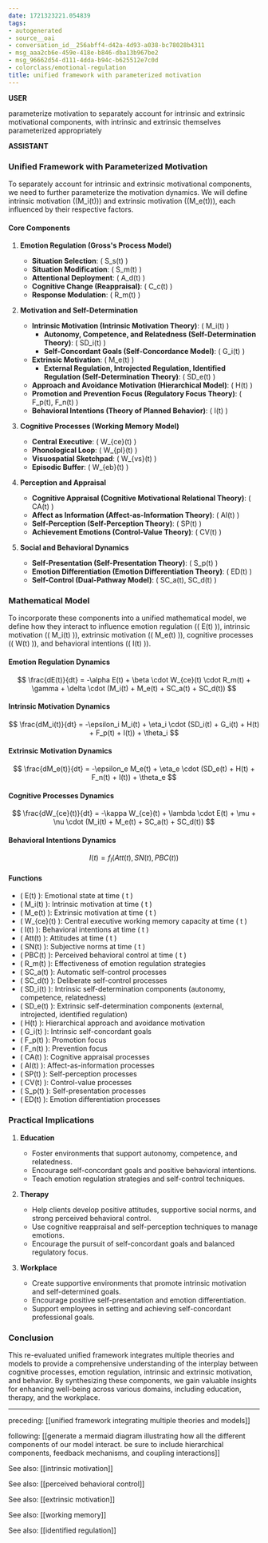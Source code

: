 ```yaml
---
date: 1721323221.054839
tags:
- autogenerated
- source__oai
- conversation_id__256abff4-d42a-4d93-a038-bc78028b4311
- msg_aaa2cb6e-459e-418e-b846-dba13b967be2
- msg_96662d54-d111-4dda-b94c-b625512e7c0d
- colorclass/emotional-regulation
title: unified framework with parameterized motivation
---
```


**USER**

parameterize motivation to separately account for intrinsic and extrinsic motivational components, with intrinsic and extrinsic themselves parameterized appropriately


**ASSISTANT**

### Unified Framework with Parameterized Motivation

To separately account for intrinsic and extrinsic motivational components, we need to further parameterize the motivation dynamics. We will define intrinsic motivation (\(M_i(t)\)) and extrinsic motivation (\(M_e(t)\)), each influenced by their respective factors.

#### Core Components

1. **Emotion Regulation (Gross's Process Model)**
   - **Situation Selection**: \( S_s(t) \)
   - **Situation Modification**: \( S_m(t) \)
   - **Attentional Deployment**: \( A_d(t) \)
   - **Cognitive Change (Reappraisal)**: \( C_c(t) \)
   - **Response Modulation**: \( R_m(t) \)

2. **Motivation and Self-Determination**
   - **Intrinsic Motivation (Intrinsic Motivation Theory)**: \( M_i(t) \)
     - **Autonomy, Competence, and Relatedness (Self-Determination Theory)**: \( SD_i(t) \)
     - **Self-Concordant Goals (Self-Concordance Model)**: \( G_i(t) \)
   - **Extrinsic Motivation**: \( M_e(t) \)
     - **External Regulation, Introjected Regulation, Identified Regulation (Self-Determination Theory)**: \( SD_e(t) \)
   - **Approach and Avoidance Motivation (Hierarchical Model)**: \( H(t) \)
   - **Promotion and Prevention Focus (Regulatory Focus Theory)**: \( F_p(t), F_n(t) \)
   - **Behavioral Intentions (Theory of Planned Behavior)**: \( I(t) \)

3. **Cognitive Processes (Working Memory Model)**
   - **Central Executive**: \( W_{ce}(t) \)
   - **Phonological Loop**: \( W_{pl}(t) \)
   - **Visuospatial Sketchpad**: \( W_{vs}(t) \)
   - **Episodic Buffer**: \( W_{eb}(t) \)

4. **Perception and Appraisal**
   - **Cognitive Appraisal (Cognitive Motivational Relational Theory)**: \( CA(t) \)
   - **Affect as Information (Affect-as-Information Theory)**: \( AI(t) \)
   - **Self-Perception (Self-Perception Theory)**: \( SP(t) \)
   - **Achievement Emotions (Control-Value Theory)**: \( CV(t) \)

5. **Social and Behavioral Dynamics**
   - **Self-Presentation (Self-Presentation Theory)**: \( S_p(t) \)
   - **Emotion Differentiation (Emotion Differentiation Theory)**: \( ED(t) \)
   - **Self-Control (Dual-Pathway Model)**: \( SC_a(t), SC_d(t) \)

### Mathematical Model

To incorporate these components into a unified mathematical model, we define how they interact to influence emotion regulation (\( E(t) \)), intrinsic motivation (\( M_i(t) \)), extrinsic motivation (\( M_e(t) \)), cognitive processes (\( W(t) \)), and behavioral intentions (\( I(t) \)).

#### Emotion Regulation Dynamics
$$ \frac{dE(t)}{dt} = -\alpha E(t) + \beta \cdot W_{ce}(t) \cdot R_m(t) + \gamma + \delta \cdot (M_i(t) + M_e(t) + SC_a(t) + SC_d(t)) $$

#### Intrinsic Motivation Dynamics
$$ \frac{dM_i(t)}{dt} = -\epsilon_i M_i(t) + \eta_i \cdot (SD_i(t) + G_i(t) + H(t) + F_p(t) + I(t)) + \theta_i $$

#### Extrinsic Motivation Dynamics
$$ \frac{dM_e(t)}{dt} = -\epsilon_e M_e(t) + \eta_e \cdot (SD_e(t) + H(t) + F_n(t) + I(t)) + \theta_e $$

#### Cognitive Processes Dynamics
$$ \frac{dW_{ce}(t)}{dt} = -\kappa W_{ce}(t) + \lambda \cdot E(t) + \mu + \nu \cdot (M_i(t) + M_e(t) + SC_a(t) + SC_d(t)) $$

#### Behavioral Intentions Dynamics
$$ I(t) = f_I(Att(t), SN(t), PBC(t)) $$

#### Functions
- \( E(t) \): Emotional state at time \( t \)
- \( M_i(t) \): Intrinsic motivation at time \( t \)
- \( M_e(t) \): Extrinsic motivation at time \( t \)
- \( W_{ce}(t) \): Central executive working memory capacity at time \( t \)
- \( I(t) \): Behavioral intentions at time \( t \)
- \( Att(t) \): Attitudes at time \( t \)
- \( SN(t) \): Subjective norms at time \( t \)
- \( PBC(t) \): Perceived behavioral control at time \( t \)
- \( R_m(t) \): Effectiveness of emotion regulation strategies
- \( SC_a(t) \): Automatic self-control processes
- \( SC_d(t) \): Deliberate self-control processes
- \( SD_i(t) \): Intrinsic self-determination components (autonomy, competence, relatedness)
- \( SD_e(t) \): Extrinsic self-determination components (external, introjected, identified regulation)
- \( H(t) \): Hierarchical approach and avoidance motivation
- \( G_i(t) \): Intrinsic self-concordant goals
- \( F_p(t) \): Promotion focus
- \( F_n(t) \): Prevention focus
- \( CA(t) \): Cognitive appraisal processes
- \( AI(t) \): Affect-as-information processes
- \( SP(t) \): Self-perception processes
- \( CV(t) \): Control-value processes
- \( S_p(t) \): Self-presentation processes
- \( ED(t) \): Emotion differentiation processes

### Practical Implications

1. **Education**
   - Foster environments that support autonomy, competence, and relatedness.
   - Encourage self-concordant goals and positive behavioral intentions.
   - Teach emotion regulation strategies and self-control techniques.

2. **Therapy**
   - Help clients develop positive attitudes, supportive social norms, and strong perceived behavioral control.
   - Use cognitive reappraisal and self-perception techniques to manage emotions.
   - Encourage the pursuit of self-concordant goals and balanced regulatory focus.

3. **Workplace**
   - Create supportive environments that promote intrinsic motivation and self-determined goals.
   - Encourage positive self-presentation and emotion differentiation.
   - Support employees in setting and achieving self-concordant professional goals.

### Conclusion

This re-evaluated unified framework integrates multiple theories and models to provide a comprehensive understanding of the interplay between cognitive processes, emotion regulation, intrinsic and extrinsic motivation, and behavior. By synthesizing these components, we gain valuable insights for enhancing well-being across various domains, including education, therapy, and the workplace.


---

preceding: [[unified framework integrating multiple theories and models]]  


following: [[generate a mermaid diagram illustrating how all the different components of our model interact. be sure to include hierarchical components, feedback mechanisms, and coupling interactions]]

See also: [[intrinsic motivation]]


See also: [[perceived behavioral control]]


See also: [[extrinsic motivation]]


See also: [[working memory]]


See also: [[identified regulation]]